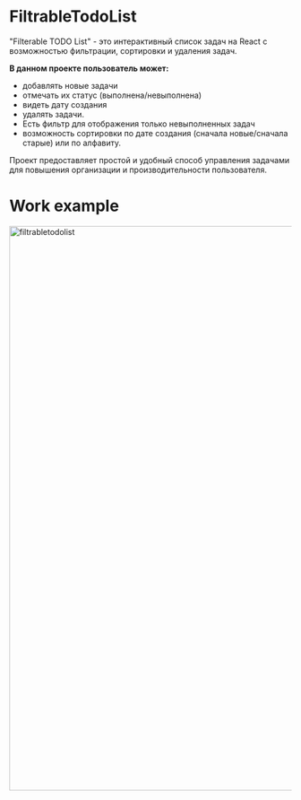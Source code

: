 # FiltrableTodoList
"Filterable TODO List" - это интерактивный список задач на React с возможностью фильтрации, сортировки и удаления задач. 

**В данном проекте пользователь может:**
- добавлять новые задачи
- отмечать их статус (выполнена/невыполнена)
- видеть дату создания
- удалять задачи.
- Есть фильтр для отображения только невыполненных задач
- возможность сортировки по дате создания (сначала новые/сначала старые) или по алфавиту.

Проект предоставляет простой и удобный способ управления задачами для повышения организации и производительности пользователя.
# Work example
<img width="1007" alt="filtrabletodolist" src="https://github.com/Barakyshka/FiltrableTodoList/assets/154346695/0ad1940a-3cc8-4ff5-994b-1ebf5cc904ae">
